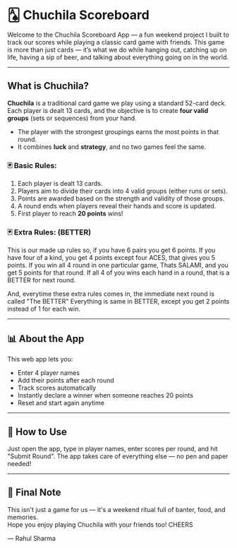 # 🂡 Chuchila Scoreboard

Welcome to the Chuchila Scoreboard App — a fun weekend project I built to track our scores while playing a classic card game with friends. This game is more than just cards — it’s what we do while hanging out, catching up on life, having a sip of beer,  and talking about everything going on in the world.

---

## What is Chuchila?

**Chuchila** is a traditional card game we play using a standard 52-card deck. Each player is dealt 13 cards, and the objective is to create **four valid groups** (sets or sequences) from your hand.

- The player with the strongest groupings earns the most points in that round.
- It combines **luck** and **strategy**, and no two games feel the same.

### 🃏 Basic Rules:

1. Each player is dealt 13 cards.
2. Players aim to divide their cards into 4 valid groups (either runs or sets).
3. Points are awarded based on the strength and validity of those groups.
4. A round ends when players reveal their hands and score is updated.
5. First player to reach **20 points** wins!

### 🃏 Extra Rules: (BETTER)
  
This is our made up rules so, if you have 6 pairs you get 6 points.
If you have four of a kind, you get 4 points except four ACES, that gives you 5 points. 
If you win all 4 round in one particular game, Thats SALAMI, and you get 5 points for that round. 
If all 4 of you wins each hand in a round, that is a BETTER for next round.

And, everytime these extra rules comes in, the immediate next round is called "The BETTER"
Everything is same in BETTER, except you get 2 points instead of 1 for each win.
  
---

## 📊 About the App

This web app lets you:
- Enter 4 player names
- Add their points after each round
- Track scores automatically
- Instantly declare a winner when someone reaches 20 points
- Reset and start again anytime

---

## 🚀 How to Use

Just open the app, type in player names, enter scores per round, and hit "Submit Round". The app takes care of everything else — no pen and paper needed!

---

## 💬 Final Note

This isn't just a game for us — it's a weekend ritual full of banter, food, and memories.  
Hope you enjoy playing Chuchila with your friends too! CHEERS 

—
Rahul Sharma
